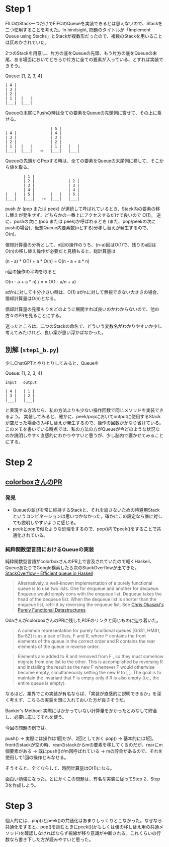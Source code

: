 # Step 1

FILOのStack一つだけでFIFOのQueueを実装できるとは思えないので、Stackを二つ使用することを考えた。In hindsight, 問題のタイトルが「Implement Queue using Stacks」とStackが複数形だったので、複数のStackを用いることは仄めかされていた。

2つのStackを用意し、片方の底をQueueの先頭、もう片方の底をQueueの末尾、ある場面においてどちらか片方に全ての要素が入っている、とすれば実装できそう。

Queue: [1, 2, 3, 4]

```
| 4 |
| 3 |
| 2 |
| 1 |  |   |
|___|  |___|
```

Queueの末尾にPushの時は全ての要素をQueueの先頭側に寄せて、その上に乗せる。

```
                    | 5 |
| 4 |               | 4 |
| 3 |               | 3 |
| 2 |               | 2 |
| 1 |  |   |        | 1 |   |   |
|___|  |___|   ->   |___|   |___|
```

Queueの先頭からPopする時は、全ての要素をQueueの末尾側に移して、そこから値を取る。

```
        | 1 |
        | 2 |               | 2 |
        | 3 |               | 3 |
        | 4 |               | 4 |
|   |   | 5 |       |   |   | 5 |
|___|   |___|   ->  |___|   |___|
```

push か (pop または peek) が連続して呼ばれているとき、Stack内の要素の移し替えが発生せず、どちらかの一番上にアクセスするだけで良いので O(1)。
逆に、pushの次に (pop または peek)か呼ばれるとき (また、pop/peekの次にpushの場合)、仮想Queue内要素数(nとする)分移し替えが発生するので、O(n)。

償却計算量の分析として、n回の操作のうち、(n-a)回はO(1)で、残りのa回はO(n)の移し替え操作が必要だと見積もると、総計算量は

(n - a) * O(1) + a * O(n) = O(n - a + a * n)

n回の操作の平均を取ると

O(n - a + a * n) / n = O(1 - a/n + a)

aがnに対して十分小さい時は、O(1)
aがnに対して無視できない大きさの場合、償却計算量はO(n)となる。

償却計算量の見積もりをどのように展開すれば良いのかわからないので、他の方々のPRを見ることにする。

迷ったところは、二つのStackの命名で、どういう変数名がわかりやすいか少し考えてみたけれど、良い案が思い浮かばなかった。

## 別解 (`step1_b.py`)

少しChatGPTとやりとりしてみると、Queueを

Queue: [1, 2, 3, 4]

```
input   output

| 4 |   | 1 |
| 3 |   | 2 |
|___|   |___|
```

と表現する方法なら、私の方法よりも少ない操作回数で同じメソッドを実装できるよう。
実装してみると、確かに、peek/popにおいてoutputに使用するStackが空だった場合のみ移し替えが発生するので、操作の回数がかなり省けている。
このメモを書いている時点では、私の方法の方がQueueが今どのような状況なのか説明しやすく直感的にわかりやすいと思うが、少し脳内で寝かせてみることにする。

# Step 2

## [colorboxさんのPR](https://github.com/colorbox/leetcode/pull/15)

### 発見

- Queueの並びを常に維持するStackと、それを崩さないための待避用Stackというコンビネーションは思いつかなかった。確かにこの設定なら誰に対しても説明しやすいように感じる。
- peekとpopで似たような処理をするので、pop()内でpeek()をすることで共通化されている。

### 純粋関数型言語におけるQueueの実装

純粋関数型言語がcolorboxさんのPR上で言及されていたので軽くHaskell、QueueあたりでGoogle検索したら次のStackOverflowが出てきた。
[StackOverflow - Efficient queue in Haskell](https://stackoverflow.com/a/1740603/16193058)

> Alternatively, a well-known implementation of a purely functional queue is to use two lists. One for enqueue and another for dequeue.
> Enqueue would simply cons with the enqueue list. Dequeue takes the head of the dequeue list.
> When the dequeue list is shorter than the enqueue list, refill it by reversing the enqueue list.
> See [Chris Okasaki's Purely Functional Datastructures](https://www.cs.cmu.edu/%7Erwh/students/okasaki.pdf).

OdaさんがcolorboxさんのPRに残したPDFのリンクと同じものに辿り着いた。

> A common representation for purely functional queues [Gri81, HM81, Bur82] is as a pair of lists, F and R, where F contains the front elements of the queue in the correct order and R contains the rear elements of the queue in reverse order.

> Elements are added to R and removed from F , so they must somehow migrate from one list to the other.
> This is accomplished by reversing R and installing the result as the new F whenever F would otherwise become empty, simultaneously setting the new R to [ ].
> The goal is to maintain the invariant that F is empty only if R is also empty (i.e., the entire queue is empty).

なるほど。業界でこの実装が有名ならば、「実装が直感的に説明できるか」を深く考えず、こちらの実装を頭に入れておいた方が良さそうだ。

Banker's Method: 実際にはかかっていない計算量をかかったとみなして貯金し、必要に応じてそれを使う。

今回の問題の例では、

push() -> 実際には操作は1回だが、2回としておく
pop() -> 基本的には1回。frontのstackが空の時、rearのstackからmの要素を移してくるのだが、rearにm個要素がある -> 既にpush()がm回呼ばれている -> mの貯金があるので、それを使用して1回の操作とみなせる。

そうすると、全てならして、時間計算量はO(1)になる。

面白い勉強になった。とにかくこの問題は、有名な実装に従ってStep 2、Step 3を作成しよう。

# Step 3

個人的には、pop()とpeek()の共通化はあまりしっくりとこなかった。なぜなら共通化をすると、pop()を読むときにpeek()(かもしくは値の移し替え用の共通メソッド)を確認しなければならず視線が移り意識が中断される。これくらいの行数なら書き下した方が読みやすいと思った。
